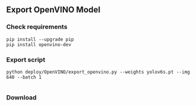 ## Export OpenVINO Model

### Check requirements
```shell
pip install --upgrade pip
pip install openvino-dev                             
```

### Export script
```shell
python deploy/OpenVINO/export_openvino.py --weights yolov6s.pt --img 640 --batch 1
                                  
```

### Download
